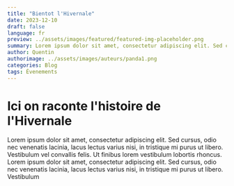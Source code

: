 ```yaml
---
title: "Bientot l'Hivernale"
date: 2023-12-10
draft: false
language: fr
preview: ../assets/images/featured/featured-img-placeholder.png
summary: Lorem ipsum dolor sit amet, consectetur adipiscing elit. Sed cursus, odio nec venenatis lacinia, lacus lectus varius nisi, in tristique mi purus ut libero.
author: Quentin
authorimage: ../assets/images/auteurs/panda1.png   
categories: Blog
tags: Évenements
---
```



# Ici on raconte l'histoire de l'Hivernale
Lorem ipsum dolor sit amet, consectetur adipiscing elit. Sed cursus, odio nec venenatis lacinia, lacus lectus varius nisi, in tristique mi purus ut libero. Vestibulum vel convallis felis. Ut finibus lorem vestibulum lobortis rhoncus.
Lorem ipsum dolor sit amet, consectetur adipiscing elit. Sed cursus, odio nec venenatis lacinia, lacus lectus varius nisi, in tristique mi purus ut libero. Vestibulum 